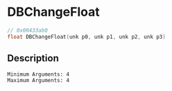 # DBChangeFloat
```c
// 0x00433ab0
float DBChangeFloat(unk p0, unk p1, unk p2, unk p3)
```
## Description
```
Minimum Arguments: 4
Maximum Arguments: 4
```
